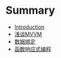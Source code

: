 # Summary

* [Introduction](README.md)
* [浅谈MVVM](chapter1/qian_tan_mvvm.md)
* [数据绑定](chapter2/shu_ju_bang_ding.md)
* [函数响应式编程](chapter2/han_shu_xiang_ying_shi_bian_cheng.md)

